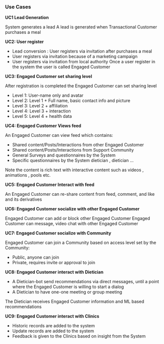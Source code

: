 ### Use Cases

**UC1 Lead Generation**

System generates a lead A lead is generated when Transactional Customer purchases a meal

**UC2: User register**

- Lead conversion : User registers via invitation after purchases a meal 
- User registers via invitation because of a marketing campaign 
- User registers via invitation from local authority Once a user register in the system the user is called Engaged Customer

**UC3: Engaged Customer set sharing level**

After registration is completed the Engaged Customer can set sharing level 
- Level 1: User-name only and avatar 
- Level 2: Level 1 + Full name, basic contact info and picture 
- Level 3: Level 2 + affiliation 
- Level 4: Level 3 + interaction
- Level 5: Level 4 + health data

**UC4: Engaged Customer Views feed**

An Engaged Customer can view feed which contains: 
- Shared content/Posts/Interactions from other Engaged Customer 
- Shared content/Posts/Interactions from Support Community 
- General Surveys and questionnaires by the System 
- Specific questionnaires by the System dietician , dietician ... 

Note the content is rich text with interactive content such as videos , animations , pools etc.

**UC5: Engaged Customer Interact with feed**

An Engaged Customer can re-share content from feed, comment, and like and its derivatives

**UC6: Engaged Customer socialize with other Engaged Customer** 

Engaged Customer can add or block other Engaged Customer Engaged Customer can message, video chat with other Engaged Customer

**UC7: Engaged Customer socialize with Community**

Engaged Customer can join a Community based on access level set by the Community: 
- Public, anyone can join 
- Private, requires invite or approval to join

**UC8: Engaged Customer interact with Dietician**

- A Dietician-bot send recommendations via direct messages, until a point where the Engaged Customer is willing to start a dialog 
- A Dietician to have one-one meeting or group meeting 

The Dietician receives Engaged Customer information and ML based recommendations 

**UC9: Engaged Customer interact with Clinics**

- Historic records are added to the system 
- Update records are added to the system
- Feedback is given to the Clinics based on insight from the System
